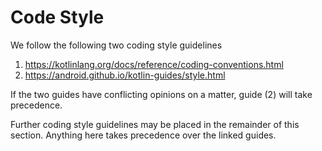 # Code Style

We follow the following two coding style guidelines

1. https://kotlinlang.org/docs/reference/coding-conventions.html
2. https://android.github.io/kotlin-guides/style.html

If the two guides have conflicting opinions on a matter, guide (2) will take precedence.

Further coding style guidelines may be placed in the remainder of this section. Anything here takes precedence over the linked guides.
